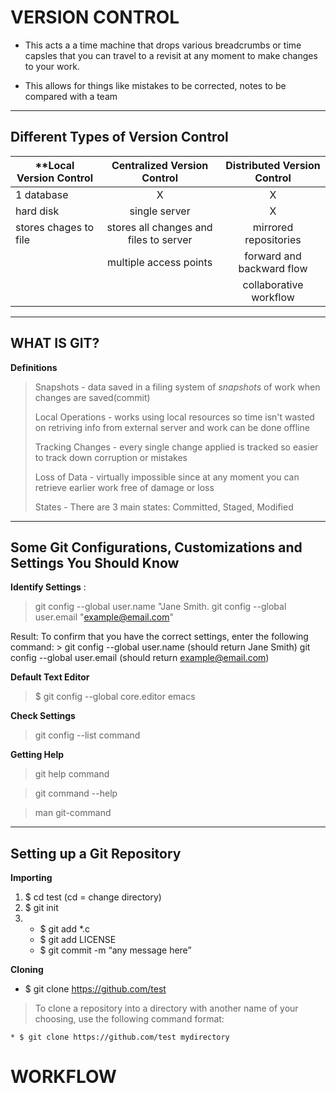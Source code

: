 # VERSION CONTROL
  * This acts a a time machine that drops various breadcrumbs or time capsles that you can travel to a revisit at any moment to make changes to your work. 
  
  * This allows for things like mistakes to be corrected, notes to be compared with a team 
------------------------------------------------------------------------------------------------------------------------------------------------  
  ## Different Types of Version Control 
  
   |**Local Version Control | Centralized Version Control | Distributed Version Control |
   |  --------------------- | :--------------------------:| :-------------------------: |
   | 1 database             |             X                |              X
   | hard disk              |  single server               |              X
   | stores chages to file  |  stores all changes and files to server     | mirrored repositories
   |                        |  multiple access points     | forward and backward flow 
   |                        |                             | collaborative workflow

--------------------------------------------------------------------------------------------------------------------------------------------------

## WHAT IS GIT?
  
  **Definitions**
  >Snapshots - data saved in a filing system of *snapshots* of work when changes are saved(commit)
  >
  >Local Operations - works using local resources so time isn't wasted on retriving info from external server and work can be done offline
  >
  >Tracking Changes - every single change applied is tracked so easier to track down corruption or mistakes
  >
  >Loss of Data - virtually impossible since at any moment you can retrieve earlier work free of damage or loss
  >
  >States - There are 3 main states: Committed, Staged, Modified

--------------------------------------------------------------------------------------------------------------------------------------------------

## Some Git Configurations, Customizations and Settings You Should Know

**Identify Settings** :
  >git config --global user.name "Jane Smith.    git config --global user.email "example@email.com"

  Result: To confirm that you have the correct settings, enter the following command:
    > git config --global user.name (should return Jane Smith) git config --global user.email (should return example@email.com)

**Default Text Editor**
  >$ git config --global core.editor emacs

**Check Settings**
  >git config --list command

**Getting Help**
  >git help command

  >git command --help

  >man git-command

-----------------------------------------------------------------------------------------------------------------------------------------------


## Setting up a Git Repository

**Importing**
  1. $ cd test (cd = change directory)
  2. $ git init
  3. 
      * $ git add *.c
      * $ git add LICENSE
      * $ git commit -m “any message here”
      
**Cloning**
  * $ git clone https://github.com/test
  > To clone a repository into a directory with another name of your choosing, use the following command format:

    * $ git clone https://github.com/test mydirectory
    
    
# WORKFLOW

